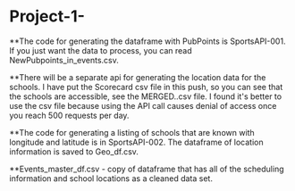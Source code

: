 # Project-1-
**The code for generating the dataframe with PubPoints is SportsAPI-001. If you just want the data to process, you can read NewPubpoints_in_events.csv.

**There will be a separate api for generating the location data for the schools.  I have put the Scorecard csv file in this push, so you can see that the schools are accessible, see the MERGED..csv file.  I found it's better to use the csv file because using the API call causes denial of access once you reach 500 requests per day.

**The code for generating a listing of schools that are known with longitude and latitude is in SportsAPI-002.  The dataframe of location information is saved to Geo_df.csv.

**Events_master_df.csv - copy of dataframe that has all of the scheduling information and school locations as a cleaned data set.
